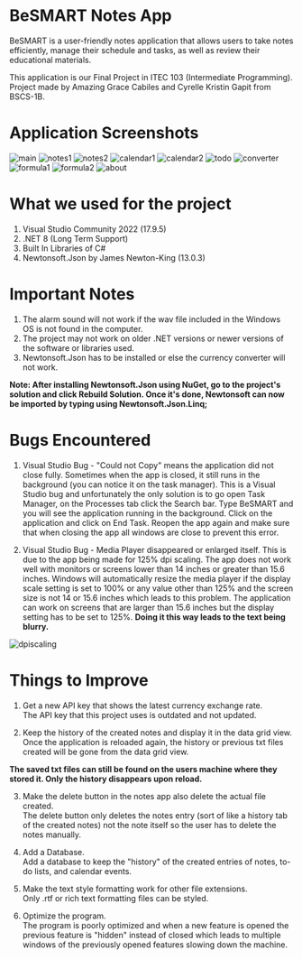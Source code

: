 # BeSMART Notes App
BeSMART is a user-friendly notes application that allows users to take notes efficiently, manage their schedule and tasks, as well as review their educational materials.  

This application is our Final Project in ITEC 103 (Intermediate Programming). Project made by Amazing Grace Cabiles and Cyrelle Kristin Gapit from BSCS-1B.  

# Application Screenshots
![main](https://github.com/aaazezeze1/BeSMART/assets/81816019/4da2e880-abbe-449b-a46a-90370f6923e6)
![notes1](https://github.com/aaazezeze1/BeSMART/assets/81816019/b01156d9-3128-46d0-ba3b-065b7a2fd84b)
![notes2](https://github.com/aaazezeze1/BeSMART/assets/81816019/26e88d09-f590-46a1-b319-8a536f81b42c)
![calendar1](https://github.com/aaazezeze1/BeSMART/assets/81816019/e09115c9-76ec-41c6-a000-ef5367418101)
![calendar2](https://github.com/aaazezeze1/BeSMART/assets/81816019/ec747cf2-2295-4150-8cb7-49a3e2e87375)
![todo](https://github.com/aaazezeze1/BeSMART/assets/81816019/c202b840-74c7-4109-9d93-cef04e7edd4e)
![converter](https://github.com/aaazezeze1/BeSMART/assets/81816019/3ee242a7-2f81-4723-adcc-0fa05240c48f)
![formula1](https://github.com/aaazezeze1/BeSMART/assets/81816019/46513628-97b7-46c0-a19a-e6a14d089e66)
![formula2](https://github.com/aaazezeze1/BeSMART/assets/81816019/efc85442-ffce-4a44-a2f4-fd647a41700a)
![about](https://github.com/aaazezeze1/BeSMART/assets/81816019/d5d38cfa-044f-479b-a97e-f5eec6ad322e)
  
# What we used for the project
1. Visual Studio Community 2022 (17.9.5)
2. .NET 8 (Long Term Support)
3. Built In Libraries of C#
4. Newtonsoft.Json by James Newton-King (13.0.3)

# Important Notes
1. The alarm sound will not work if the wav file included in the Windows OS is not found in the computer. 
2. The project may not work on older .NET versions or newer versions of the software or libraries used.
3. Newtonsoft.Json has to be installed or else the currency converter will not work.

**Note: After installing Newtonsoft.Json using NuGet, go to the project's solution and click Rebuild Solution. Once it's done, 
Newtonsoft can now be imported by typing using Newtonsoft.Json.Linq;**

# Bugs Encountered
1. Visual Studio Bug - "Could not Copy" means the application did not close fully. Sometimes when the app is closed, it still runs in the 
background (you can notice it on the task manager). This is a Visual Studio bug and unfortunately the only solution is to 
go open Task Manager, on the Processes tab click the Search bar. Type BeSMART and you will see the application running in 
the background. Click on the application and click on End Task. Reopen the app again and make sure that when closing the app
all windows are close to prevent this error.  
  
2. Visual Studio Bug - Media Player disappeared or enlarged itself. This is due to the app being made for
125% dpi scaling. The app does not work well with monitors or screens lower than 14 inches or greater 
than 15.6 inches. Windows will automatically resize the media player if the display scale setting is 
set to 100% or any value other than 125% and the screen size is not 14 or 15.6 inches which leads to 
this problem. The application can work on screens that are larger than 15.6 inches but the display 
setting has to be set to 125%. **Doing it this way leads to the text being blurry.**  

![dpiscaling](https://github.com/aaazezeze1/BeSMART/assets/81816019/d73252a4-33f0-4ac4-90de-d824a6274247)
  
# Things to Improve
1. Get a new API key that shows the latest currency exchange rate.  
The API key that this project uses is outdated and not updated.

3. Keep the history of the created notes and display it in the data grid view.  
Once the application is reloaded again, the history or previous txt files created will be gone from the data grid view.  

**The saved txt files can still be found on the users machine where they stored it. Only the history disappears upon reload.**    

3. Make the delete button in the notes app also delete the actual file created.  
The delete button only deletes the notes entry (sort of like a history tab of the created notes) not the note itself so the user has to delete the notes manually.  

4. Add a Database.  
Add a database to keep the "history" of the created entries of notes, to-do lists, and calendar events.

5. Make the text style formatting work for other file extensions.    
Only .rtf or rich text formatting files can be styled.

6. Optimize the program.  
The program is poorly optimized and when a new feature is opened the previous feature is "hidden" instead of closed which
leads to multiple windows of the previously opened features slowing down the machine.
